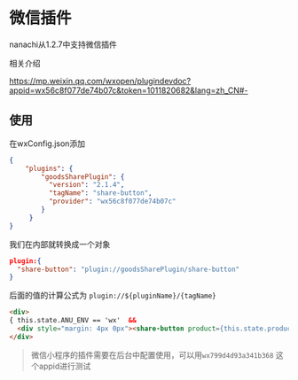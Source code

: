 # 微信插件


nanachi从1.2.7中支持微信插件

相关介绍 

https://mp.weixin.qq.com/wxopen/plugindevdoc?appid=wx56c8f077de74b07c&token=1011820682&lang=zh_CN#-

## 使用

在wxConfig.json添加

```json
{
    "plugins": {
        "goodsSharePlugin": {
          "version": "2.1.4",
          "tagName": "share-button",
          "provider": "wx56c8f077de74b07c"
        }
     }
}
```
我们在内部就转换成一个对象

```json
plugin:{
  "share-button": "plugin://goodsSharePlugin/share-button"
}
```

后面的值的计算公式为 `plugin://${pluginName}/{tagName}`



```html
<div>
{ this.state.ANU_ENV == 'wx'  && 
  <div style="margin: 4px 0px"><share-button product={this.state.product} /></div> }
</div>
```

> 微信小程序的插件需要在后台中配置使用，可以用`wx799d4d93a341b368` 这个appid进行测试